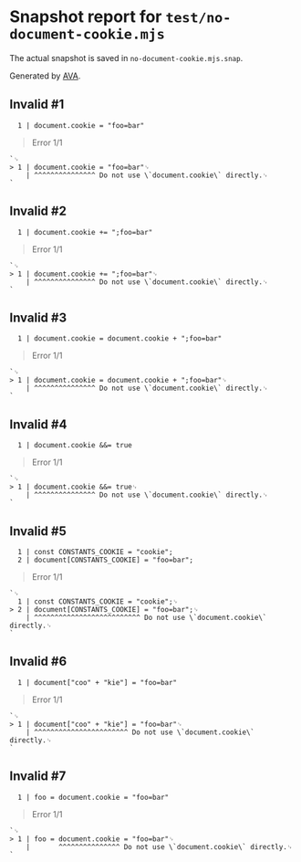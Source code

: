 # Snapshot report for `test/no-document-cookie.mjs`

The actual snapshot is saved in `no-document-cookie.mjs.snap`.

Generated by [AVA](https://avajs.dev).

## Invalid #1
      1 | document.cookie = "foo=bar"

> Error 1/1

    `␊
    > 1 | document.cookie = "foo=bar"␊
        | ^^^^^^^^^^^^^^^ Do not use \`document.cookie\` directly.␊
    `

## Invalid #2
      1 | document.cookie += ";foo=bar"

> Error 1/1

    `␊
    > 1 | document.cookie += ";foo=bar"␊
        | ^^^^^^^^^^^^^^^ Do not use \`document.cookie\` directly.␊
    `

## Invalid #3
      1 | document.cookie = document.cookie + ";foo=bar"

> Error 1/1

    `␊
    > 1 | document.cookie = document.cookie + ";foo=bar"␊
        | ^^^^^^^^^^^^^^^ Do not use \`document.cookie\` directly.␊
    `

## Invalid #4
      1 | document.cookie &&= true

> Error 1/1

    `␊
    > 1 | document.cookie &&= true␊
        | ^^^^^^^^^^^^^^^ Do not use \`document.cookie\` directly.␊
    `

## Invalid #5
      1 | const CONSTANTS_COOKIE = "cookie";
      2 | document[CONSTANTS_COOKIE] = "foo=bar";

> Error 1/1

    `␊
      1 | const CONSTANTS_COOKIE = "cookie";␊
    > 2 | document[CONSTANTS_COOKIE] = "foo=bar";␊
        | ^^^^^^^^^^^^^^^^^^^^^^^^^^ Do not use \`document.cookie\` directly.␊
    `

## Invalid #6
      1 | document["coo" + "kie"] = "foo=bar"

> Error 1/1

    `␊
    > 1 | document["coo" + "kie"] = "foo=bar"␊
        | ^^^^^^^^^^^^^^^^^^^^^^^ Do not use \`document.cookie\` directly.␊
    `

## Invalid #7
      1 | foo = document.cookie = "foo=bar"

> Error 1/1

    `␊
    > 1 | foo = document.cookie = "foo=bar"␊
        |       ^^^^^^^^^^^^^^^ Do not use \`document.cookie\` directly.␊
    `
